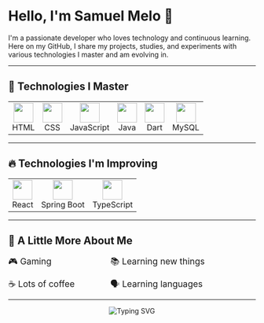 # Hello, I'm Samuel Melo 👋

I'm a passionate developer who loves technology and continuous learning.  
Here on my GitHub, I share my projects, studies, and experiments with various technologies I master and am evolving in.

---

## 🚀 Technologies I Master

<table>
  <tr>
    <td align="center"><img src="https://cdn.jsdelivr.net/gh/devicons/devicon/icons/html5/html5-original.svg" width="40" /><br>HTML</td>
    <td align="center"><img src="https://cdn.jsdelivr.net/gh/devicons/devicon/icons/css3/css3-original.svg" width="40" /><br>CSS</td>
    <td align="center"><img src="https://cdn.jsdelivr.net/gh/devicons/devicon/icons/javascript/javascript-original.svg" width="40" /><br>JavaScript</td>
    <td align="center"><img src="https://cdn.jsdelivr.net/gh/devicons/devicon/icons/java/java-original.svg" width="40" /><br>Java</td>
    <td align="center"><img src="https://cdn.jsdelivr.net/gh/devicons/devicon/icons/dart/dart-original.svg" width="40" /><br>Dart</td>
    <td align="center"><img src="https://cdn.jsdelivr.net/gh/devicons/devicon/icons/mysql/mysql-original.svg" width="40" /><br>MySQL</td>
  </tr>
</table>

---

## 🔥 Technologies I'm Improving

<table>
  <tr>
    <td align="center"><img src="https://cdn.jsdelivr.net/gh/devicons/devicon/icons/react/react-original.svg" width="40" /><br>React</td>
    <td align="center"><img src="https://cdn.jsdelivr.net/gh/devicons/devicon/icons/spring/spring-original.svg" width="40" /><br>Spring Boot</td>
    <td align="center"><img src="https://cdn.jsdelivr.net/gh/devicons/devicon/icons/typescript/typescript-original.svg" width="40" /><br>TypeScript</td>
  </tr>
</table>

---

## 🎯 A Little More About Me

<div style="display: flex; flex-wrap: wrap; gap: 1rem; max-width: 400px;">

  <div style="flex: 1 1 45%; min-width: 150px; font-size: 1.1rem;">
    🎮 Gaming
  </div>

  <div style="flex: 1 1 45%; min-width: 150px; font-size: 1.1rem;">
    📚 Learning new things
  </div>

  <div style="flex: 1 1 45%; min-width: 150px; font-size: 1.1rem;">
    ☕ Lots of coffee
  </div>

  <div style="flex: 1 1 45%; min-width: 150px; font-size: 1.1rem;">
    🗣️ Learning languages
  </div>

</div>

---

<div align="center">

![Typing SVG](https://readme-typing-svg.demolab.com?font=Fira+Code&size=24&duration=4000&pause=1000&color=00F7FF&center=true&vCenter=true&width=380&height=40&lines=Welcome+to+my+GitHub!;Let's+code+together!;Always+learning+and+sharing!)

</div>
